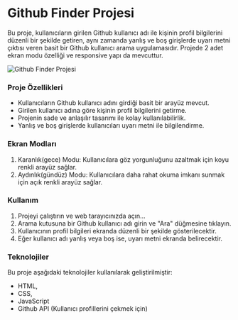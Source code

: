 # Github Finder Projesi 

Bu proje, kullanıcıların girilen Github kullanıcı adı ile kişinin profil bilgilerini düzenli bir şekilde getiren, aynı zamanda yanlış ve boş girişlerde uyarı metni çıktısı veren basit bir Github kullanıcı arama uygulamasıdır. Projede 2 adet ekran modu özelliği ve responsive yapı da mevcuttur.

![Github Finder Projesi](github.gif)

### Proje Özellikleri

- Kullanıcıların Github kullanıcı adını girdiği basit bir arayüz mevcut.
- Girilen kullanıcı adına göre kişinin profil bilgilerini getirme.
- Projenin sade ve anlaşılır tasarımı ile kolay kullanılabilirlik.
- Yanlış ve boş girişlerde kullanıcıları uyarı metni ile bilgilendirme.

### Ekran Modları

1. Karanlık(gece) Modu: Kullanıcılara göz yorgunluğunu azaltmak için koyu renkli arayüz sağlar.
2. Aydınlık(gündüz) Modu: Kullanıcılara daha rahat okuma imkanı sunmak için açık renkli arayüz sağlar.

### Kullanım

1. Projeyi çalıştırın ve web tarayıcınızda açın...
2. Arama kutusuna bir Github kullanıcı adı girin ve "Ara" düğmesine tıklayın.
3. Kullanıcının profil bilgileri ekranda düzenli bir şekilde gösterilecektir.
4. Eğer kullanıcı adı yanlış veya boş ise, uyarı metni ekranda belirecektir.

### Teknolojiler

Bu proje aşağıdaki teknolojiler kullanılarak geliştirilmiştir:

- HTML,
- CSS,
- JavaScript
- Github API (Kullanıcı profillerini çekmek için)




